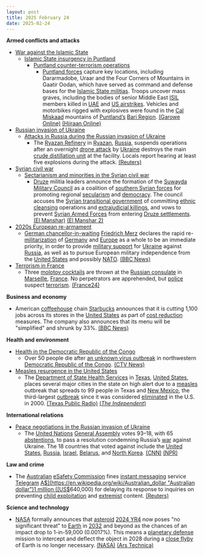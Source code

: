 ```yaml
---
layout: post
title: 2025 February 24
date: 2025-02-24
---
```



**Armed conflicts and attacks**

* [War against the Islamic State](https://en.wikipedia.org/wiki/War_against_the_Islamic_State "War against the Islamic State")
  + [Islamic State insurgency in Puntland](https://en.wikipedia.org/wiki/Islamic_State_insurgency_in_Puntland "Islamic State insurgency in Puntland")
    - [Puntland counter-terrorism operations](https://en.wikipedia.org/wiki/Puntland_counter-terrorism_operations "Puntland counter-terrorism operations")
      * [Puntland forces](https://en.wikipedia.org/wiki/Puntland_Dervish_Force "Puntland Dervish Force") capture key locations, including Dararmadobe, Uraar and the Four Corners of Mountains in Gaatir Oodan, which have served as command and defense bases for the [Islamic State militias](https://en.wikipedia.org/wiki/Islamic_State_%E2%80%93_Somalia_Province "Islamic State – Somalia Province"). Troops uncover mass graves, including the bodies of senior Middle East [ISIL](https://en.wikipedia.org/wiki/ISIL "ISIL") members killed in [UAE](https://en.wikipedia.org/wiki/United_Arab_Emirates_Air_Force "United Arab Emirates Air Force") and [US airstrikes](https://en.wikipedia.org/wiki/American_military_intervention_in_Somalia_%282007%E2%80%93present%29 "American military intervention in Somalia (2007–present)"). Vehicles and motorbikes rigged with explosives were found in the [Cal Miskaad](https://en.wikipedia.org/wiki/Cal_Miskaad "Cal Miskaad") mountains of [Puntland’s](https://en.wikipedia.org/wiki/Puntland "Puntland") [Bari Region](https://en.wikipedia.org/wiki/Bari_Region "Bari Region"). [(Garowe Online)](https://www.garoweonline.com/en/news/puntland/somalia-mass-graves-discovered-in-puntland-as-isis-lose-grounds) [(Hiiraan Online)](https://www.hiiraan.com/news4/2025/Feb/200395/puntland_forces_capture_key_isis_strongholds_in_al_miskaat_mountains.aspx)
* [Russian invasion of Ukraine](https://en.wikipedia.org/wiki/Russian_invasion_of_Ukraine "Russian invasion of Ukraine")
  + [Attacks in Russia during the Russian invasion of Ukraine](https://en.wikipedia.org/wiki/Attacks_in_Russia_during_the_Russian_invasion_of_Ukraine "Attacks in Russia during the Russian invasion of Ukraine")
    - The [Ryazan Refinery](https://en.wikipedia.org/wiki/Ryazan_Refinery "Ryazan Refinery") in [Ryazan](https://en.wikipedia.org/wiki/Ryazan "Ryazan"), [Russia](https://en.wikipedia.org/wiki/Russia "Russia"), suspends operations after an overnight [drone attack](https://en.wikipedia.org/wiki/Drone_warfare "Drone warfare") by [Ukraine](https://en.wikipedia.org/wiki/Ukraine "Ukraine") destroys the main [crude distillation unit](https://en.wikipedia.org/wiki/Atmospheric_distillation_of_crude_oil#atmopsheric_crude_distillation_unit "Atmospheric distillation of crude oil") at the facility. Locals report hearing at least five explosions during the attack. [(Reuters)](https://www.reuters.com/world/europe/russias-ryazan-oil-refinery-halts-operations-after-drone-strike-sources-say-2025-02-24/)
* [Syrian civil war](https://en.wikipedia.org/wiki/Syrian_civil_war "Syrian civil war")
  + [Sectarianism and minorities in the Syrian civil war](https://en.wikipedia.org/wiki/Sectarianism_and_minorities_in_the_Syrian_civil_war "Sectarianism and minorities in the Syrian civil war")
    - [Druze](https://en.wikipedia.org/wiki/Druze "Druze") militia leaders announce the formation of the [Suwayda Military Council](https://en.wikipedia.org/wiki/Suwayda_Military_Council "Suwayda Military Council") as a coalition of [southern Syrian forces](https://en.wikipedia.org/wiki/Southern_Syria "Southern Syria") for promoting regional [secularism](https://en.wikipedia.org/wiki/Secularism "Secularism") and [democracy](https://en.wikipedia.org/wiki/Democracy "Democracy"). The council accuses the [Syrian transitional government](https://en.wikipedia.org/wiki/Syrian_transitional_government "Syrian transitional government") of committing [ethnic cleansing](https://en.wikipedia.org/wiki/Ethnic_cleansing "Ethnic cleansing") operations and [extrajudicial killings](https://en.wikipedia.org/wiki/Extrajudicial_killing "Extrajudicial killing"), and vows to prevent [Syrian Armed Forces](https://en.wikipedia.org/wiki/Syrian_Armed_Forces "Syrian Armed Forces") from entering [Druze settlements](https://en.wikipedia.org/wiki/Druze_in_Syria "Druze in Syria"). [(El Manshar)](https://elmanshar.com/2025/02/24/%D8%A7%D9%84%D9%85%D8%AC%D9%84%D8%B3-%D8%A7%D9%84%D8%B9%D8%B3%D9%83%D8%B1%D9%8A-%D9%81%D9%8A-%D8%A7%D9%84%D8%B3%D9%88%D9%8A%D8%AF%D8%A7%D8%A1-%D9%8A%D8%B9%D9%84%D9%86-%D8%A7%D9%86%D8%B7%D9%84%D8%A7/) [(El Manshar 2)](https://elmanshar.com/2025/02/23/%D8%AA%D8%B4%D9%83%D9%8A%D9%84-%D8%A7%D9%84%D9%85%D8%AC%D9%84%D8%B3-%D8%A7%D9%84%D8%B9%D8%B3%D9%83%D8%B1%D9%8A-%D9%81%D9%8A-%D8%A7%D9%84%D8%B3%D9%88%D9%8A%D8%AF%D8%A7%D8%A1-%D8%AF%D8%B1%D9%88%D8%B2/)
* [2020s European re-armament](https://en.wikipedia.org/wiki/2020s_European_re-armament "2020s European re-armament")
  + [German chancellor-in-waiting](https://en.wikipedia.org/wiki/Chancellor_of_Germany "Chancellor of Germany") [Friedrich Merz](https://en.wikipedia.org/wiki/Friedrich_Merz "Friedrich Merz") declares the rapid re-[militarization](https://en.wikipedia.org/wiki/Militarization "Militarization") of [Germany](https://en.wikipedia.org/wiki/Germany "Germany") and [Europe](https://en.wikipedia.org/wiki/Europe "Europe") as a whole to be an immediate priority, in order to provide [military support](https://en.wikipedia.org/wiki/List_of_military_aid_to_Ukraine_during_the_Russo-Ukrainian_War "List of military aid to Ukraine during the Russo-Ukrainian War") for [Ukraine](https://en.wikipedia.org/wiki/Ukraine "Ukraine") against [Russia](https://en.wikipedia.org/wiki/Russia "Russia"), as well as to pursue European military independence from the [United States](https://en.wikipedia.org/wiki/United_States "United States") and possibly [NATO](https://en.wikipedia.org/wiki/NATO "NATO"). [(BBC News)](https://www.bbc.com/news/articles/cpv4n0dg3v3o)
* [Terrorism in France](https://en.wikipedia.org/wiki/Terrorism_in_France "Terrorism in France")
  + Three [molotov cocktails](https://en.wikipedia.org/wiki/Molotov_cocktail "Molotov cocktail") are thrown at the [Russian consulate](https://en.wikipedia.org/wiki/List_of_diplomatic_missions_of_Russia "List of diplomatic missions of Russia") in [Marseille](https://en.wikipedia.org/wiki/Marseille "Marseille"), [France](https://en.wikipedia.org/wiki/France "France"). No perpetrators are apprehended, but [police](https://en.wikipedia.org/wiki/National_Police_%28France%29 "National Police (France)") suspect [terrorism](https://en.wikipedia.org/wiki/Terrorism "Terrorism"). [(France24)](https://www.france24.com/en/europe/20250224-russia-demands-investigation-into-explosions-heard-at-marseille-consulate)

**Business and economy**

* American [coffeehouse](https://en.wikipedia.org/wiki/Coffeehouse "Coffeehouse") chain [Starbucks](https://en.wikipedia.org/wiki/Starbucks "Starbucks") announces that it is cutting 1,100 jobs across its stores in the [United States](https://en.wikipedia.org/wiki/United_States "United States") as part of [cost reduction](https://en.wikipedia.org/wiki/Cost_reduction "Cost reduction") measures. The company also announces that its menu will be "simplified" and shrunk by 33%. [(BBC News)](https://www.bbc.co.uk/news/articles/c3rnq2lv1lzo)

**Health and environment**

* [Health in the Democratic Republic of the Congo](https://en.wikipedia.org/wiki/Health_in_the_Democratic_Republic_of_the_Congo "Health in the Democratic Republic of the Congo")
  + Over 50 people die after [an unknown virus outbreak](https://en.wikipedia.org/wiki/2025_Equateur_disease_outbreak "2025 Equateur disease outbreak") in northwestern [Democratic Republic of the Congo](https://en.wikipedia.org/wiki/Democratic_Republic_of_the_Congo "Democratic Republic of the Congo"). [(CTV News)](https://www.ctvnews.ca/world/article/an-unknown-illness-kills-over-50-people-in-part-of-congo-with-hours-between-symptoms-and-death/)
* [Measles resurgence in the United States](https://en.wikipedia.org/wiki/Measles_resurgence_in_the_United_States "Measles resurgence in the United States")
  + The [Department of State Health Services](https://en.wikipedia.org/wiki/Texas_Department_of_State_Health_Services "Texas Department of State Health Services") in [Texas](https://en.wikipedia.org/wiki/Texas "Texas"), [United States](https://en.wikipedia.org/wiki/United_States "United States"), places several major cities in the state on high alert due to a [measles](https://en.wikipedia.org/wiki/Measles "Measles") outbreak that spreads to 99 people in Texas and [New Mexico](https://en.wikipedia.org/wiki/New_Mexico "New Mexico"), the third-largest [outbreak](https://en.wikipedia.org/wiki/Disease_outbreak "Disease outbreak") since it was considered [eliminated](https://en.wikipedia.org/wiki/Eradication_of_infectious_diseases#Measles "Eradication of infectious diseases") in the U.S. in 2000. [(Texas Public Radio)](https://www.tpr.org/public-health/2025-02-23/breaking-news-possible-measles-exposures-in-san-antonio) [(*The Independent*)](https://www.independent.co.uk/news/health/texas-measles-outbreak-symptoms-vaccine-b2703631.html)

**International relations**

* [Peace negotiations in the Russian invasion of Ukraine](https://en.wikipedia.org/wiki/Peace_negotiations_in_the_Russian_invasion_of_Ukraine "Peace negotiations in the Russian invasion of Ukraine")
  + The [United Nations](https://en.wikipedia.org/wiki/United_Nations "United Nations") [General Assembly](https://en.wikipedia.org/wiki/UN_General_Assembly "UN General Assembly") votes 93–18, with 65 [abstentions](https://en.wikipedia.org/wiki/Abstention "Abstention"), to pass a resolution condemning Russia’s [war](https://en.wikipedia.org/wiki/Russian_invasion_of_Ukraine "Russian invasion of Ukraine") against Ukraine. The 18 countries that voted against include the [United States](https://en.wikipedia.org/wiki/United_States "United States"), [Russia](https://en.wikipedia.org/wiki/Russia "Russia"), [Israel](https://en.wikipedia.org/wiki/Israel "Israel"), [Belarus](https://en.wikipedia.org/wiki/Belarus "Belarus"), and [North Korea](https://en.wikipedia.org/wiki/North_Korea "North Korea"). [(CNN)](https://amp.cnn.com/cnn/2025/02/24/politics/us-joins-russia-ukraine-un-vote) [(NPR)](https://www.npr.org/2025/02/24/g-s1-50473/un-ukraine-resolution-russia)

**Law and crime**

* The [Australian](https://en.wikipedia.org/wiki/Australia "Australia") [eSafety Commission](https://en.wikipedia.org/wiki/Australian_Communications_and_Media_Authority "Australian Communications and Media Authority") fines [instant messaging](https://en.wikipedia.org/wiki/Instant_messaging "Instant messaging") service [Telegram](https://en.wikipedia.org/wiki/Telegram_%28software%29 "Telegram (software)") [A$](https://en.wikipedia.org/wiki/Australian_dollar "Australian dollar")1 million ([US$](https://en.wikipedia.org/wiki/United_States_dollar "United States dollar")640,000) for delaying its response to inquiries on preventing [child exploitation](https://en.wikipedia.org/wiki/Online_child_abuse "Online child abuse") and [extremist](https://en.wikipedia.org/wiki/Online_youth_radicalization "Online youth radicalization") content. [(Reuters)](https://www.reuters.com/world/asia-pacific/australia-fines-telegram-delay-answering-child-abuse-terror-questions-2025-02-23/)

**Science and technology**

* [NASA](https://en.wikipedia.org/wiki/NASA "NASA") formally announces that [asteroid](https://en.wikipedia.org/wiki/Asteroid "Asteroid") [2024 YR4](https://en.wikipedia.org/wiki/2024_YR4 "2024 YR4") now poses "no significant threat" to [Earth](https://en.wikipedia.org/wiki/Earth "Earth") in [2032](https://en.wikipedia.org/wiki/2032 "2032") and beyond as the chances of an impact drop to 1-in-59,000 (0.0017%). This means a [planetary defense](https://en.wikipedia.org/wiki/Asteroid_impact_avoidance "Asteroid impact avoidance") mission to intercept and deflect the object in 2028 during a [close flyby](https://en.wikipedia.org/wiki/Flyby_%28spaceflight%29 "Flyby (spaceflight)") of Earth is no longer necessary. [(NASA)](https://blogs.nasa.gov/planetarydefense/2025/02/24/latest-calculations-conclude-asteroid-2024-yr4-now-poses-no-significant-threat-to-earth-in-2032-and-beyond/) [(Ars Technica)](https://arstechnica.com/space/2025/02/asteroid-2024-yr4-may-be-a-dud-but-we-will-soon-find-many-more-threats/)
